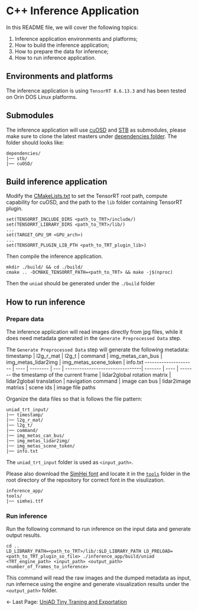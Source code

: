 # C++ Inference Application
In this README file, we will cover the following topics:
1) Inference application environments and platforms;
2) How to build the inference application;
3) How to prepare the data for inference;
4) How to run inference application.

## Environments and platforms
The inference application is using ```TensorRT 8.6.13.3``` and has been tested on Orin DOS Linux platforms.
## Submodules
The inference application will use [cuOSD](https://github.com/NVIDIA-AI-IOT/Lidar_AI_Solution/tree/master/libraries/cuOSD) and [STB](https://github.com/nothings/stb) as submodules, please make sure to clone the latest masters under [dependencies folder](./dependencies/). The folder should looks like:
```
dependencies/
|── stb/
|── cuOSD/
```
## Build inference application
Modify the [CMakeLists.txt](./CMakeLists.txt) to set the TensorRT root path, compute capability for cuOSD, and the path to the ```lib``` folder containing TensorRT plugin.
```
set(TENSORRT_INCLUDE_DIRS <path_to_TRT>/include/)
set(TENSORRT_LIBRARY_DIRS <path_to_TRT>/lib/)
...
set(TARGET_GPU_SM <GPU_arch>)
...
set(TENSORRT_PLUGIN_LIB_PTH <path_to_TRT_plugin_lib>)
```
Then compile the inference application.
```
mkdir ./build/ && cd ./build/
cmake .. -DCMAKE_TENSORRT_PATH=<path_to_TRT> && make -j$(nproc)
```
Then the ```uniad``` should be generated under the ```./build``` folder
## How to run inference
### Prepare data
The inference application will read images directly from jpg files, while it does need metadata generated in the ```Generate Preprocessed Data``` step. 

The ```Generate Preprocessed Data``` step will generate the following metadata:
timestamp    | l2g_r_mat | l2g_t | command | img_metas_can_bus | img_metas_lidar2img | img_metas_scene_token | info.txt
--------------------- | ---- | -------- | --- | --------------------------------| ------- | ---- | -------
the timestamp of the current frame | lidar2global rotation matrix | lidar2global translation | navigation command | image can bus | lidar2image matrixs | scene ids | image file paths 

Organize the data files so that is follows the file pattern:
```
uniad_trt_input/
|── timestamp/
|── l2g_r_mat/
|── l2g_t/
|── command/
|── img_metas_can_bus/
|── img_metas_lidar2img/
|── img_metas_scene_token/
|── info.txt
```

The ```uniad_trt_input``` folder is used as ```<input_path>```.

Please also download the [SimHei font](https://github.com/NVIDIA-AI-IOT/Lidar_AI_Solution/blob/master/libraries/cuOSD/data/simhei.ttf) and locate it in the [```tools```](../tools/) folder in the root directory of the repository for correct font in the visulization.
```
inference_app/
tools/
|── simhei.ttf
```


### Run inference
Run the following command to run inference on the input data and generate output results.
```
cd ..
LD_LIBRARY_PATH=<path_to_TRT>/lib/:$LD_LIBRARY_PATH LD_PRELOAD=<path_to_TRT_plugin_so_file> ./inference_app/build/uniad <TRT_engine_path> <input_path> <output_path> <number_of_frames_to_inference>
```
This command will read the raw images and the dumped metadata as input, run infernece using the engine and generate visualization results under the ```<output_path>``` folder.

<- Last Page: [UniAD Tiny Traning and Exportation](../documents/tiny_train_export.md)
